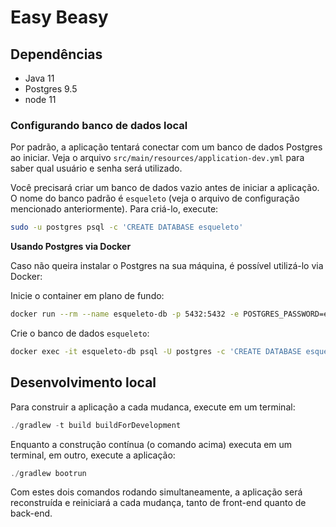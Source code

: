 # Easy Beasy


## Dependências

- Java 11
- Postgres 9.5
- node 11

### Configurando banco de dados local

Por padrão, a aplicação tentará conectar com um banco de dados Postgres ao iniciar. Veja o arquivo `src/main/resources/application-dev.yml` para saber qual usuário e senha será utilizado. 

Você precisará criar um banco de dados vazio antes de iniciar a aplicação. O nome do banco padrão é `esqueleto` (veja o arquivo de configuração mencionado anteriormente). Para criá-lo, execute:

```bash
sudo -u postgres psql -c 'CREATE DATABASE esqueleto'
```

__Usando Postgres via Docker__

Caso não queira instalar o Postgres na sua máquina, é possível utilizá-lo via Docker:

Inicie o container em plano de fundo:

```bash
docker run --rm --name esqueleto-db -p 5432:5432 -e POSTGRES_PASSWORD=esqueleto -d postgres
```

Crie o banco de dados `esqueleto`:

```bash
docker exec -it esqueleto-db psql -U postgres -c 'CREATE DATABASE esqueleto'
```

## Desenvolvimento local

Para construir a aplicação a cada mudanca, execute em um terminal:

```java
./gradlew -t build buildForDevelopment
```

Enquanto a construção contínua (o comando acima) executa em um terminal, em outro, execute a aplicação:

```java
./gradlew bootrun
```

Com estes dois comandos rodando simultaneamente, a aplicação será reconstruída e reiniciará a cada mudança, tanto de front-end quanto de back-end.
